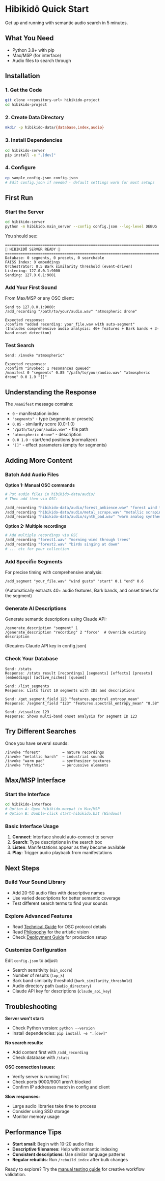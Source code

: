 # Hibikidō Quick Start

Get up and running with semantic audio search in 5 minutes.

## What You Need

- Python 3.8+ with pip
- Max/MSP (for interface)
- Audio files to search through

## Installation

### 1. Get the Code
```bash
git clone <repository-url> hibikido-project
cd hibikido-project
```

### 2. Create Data Directory
```bash
mkdir -p hibikido-data/{database,index,audio}
```

### 3. Install Dependencies
```bash
cd hibikido-server
pip install -e ".[dev]"
```

### 4. Configure
```bash
cp sample_config.json config.json
# Edit config.json if needed - default settings work for most setups
```

## First Run

### Start the Server
```bash
cd hibikido-server
python -m hibikido.main_server --config config.json --log-level DEBUG
```

You should see:
```
======================================================================
🎵 HIBIKIDŌ SERVER READY 🎵
======================================================================
Database: 0 segments, 0 presets, 0 searchable
FAISS Index: 0 embeddings
Orchestrator: 0.5 Bark similarity threshold (event-driven)
Listening: 127.0.0.1:9000
Sending: 127.0.0.1:9001
```

### Add Your First Sound
From Max/MSP or any OSC client:

```
Send to 127.0.0.1:9000:
/add_recording "/path/to/your/audio.wav" "atmospheric drone"

Expected response:  
/confirm "added recording: your_file.wav with auto-segment"
(Includes comprehensive audio analysis: 40+ features + Bark bands + 3-band onset detection)
```

### Test Search
```
Send: /invoke "atmospheric"

Expected responses:
/confirm "invoked: 1 resonances queued"
/manifest 0 "segments" 0.85 "/path/to/your/audio.wav" "atmospheric drone" 0.0 1.0 "[]"
```

## Understanding the Response

The `/manifest` message contains:
- `0` - manifestation index
- `"segments"` - type (segments or presets)  
- `0.85` - similarity score (0.0-1.0)
- `"/path/to/your/audio.wav"` - file path
- `"atmospheric drone"` - description
- `0.0 1.0` - start/end positions (normalized)
- `"[]"` - effect parameters (empty for segments)

## Adding More Content

### Batch Add Audio Files

**Option 1: Manual OSC commands**
```bash
# Put audio files in hibikido-data/audio/
# Then add them via OSC:

/add_recording "hibikido-data/audio/forest_ambience.wav" "forest wind through trees"
/add_recording "hibikido-data/audio/metal_scrape.wav" "metallic scraping industrial"
/add_recording "hibikido-data/audio/synth_pad.wav" "warm analog synthesizer pad"
```

**Option 2: Multiple recordings**
```bash
# Add multiple recordings via OSC
/add_recording "forest1.wav" "morning wind through trees"
/add_recording "forest2.wav" "birds singing at dawn"
# ... etc for your collection
```

### Add Specific Segments
For precise timing with comprehensive analysis:
```
/add_segment "your_file.wav" "wind gusts" "start" 0.1 "end" 0.6
```
(Automatically extracts 40+ audio features, Bark bands, and onset times for the segment)

### Generate AI Descriptions
Generate semantic descriptions using Claude API:
```
/generate_description "segment" 1
/generate_description "recording" 2 "force"  # Override existing description
```
(Requires Claude API key in config.json)

### Check Your Database
```
Send: /stats
Response: /stats_result [recordings] [segments] [effects] [presets] [embeddings] [active_niches] [queued]

Send: /list_segments
Response: Lists first 10 segments with IDs and descriptions

Send: /get_segment_field 123 "features.spectral_entropy_mean"
Response: /segment_field "123" "features.spectral_entropy_mean" "8.58"

Send: /visualize 123
Response: Shows multi-band onset analysis for segment ID 123
```

## Try Different Searches

Once you have several sounds:

```
/invoke "forest"          → nature recordings
/invoke "metallic harsh"  → industrial sounds  
/invoke "warm pad"        → synthesizer textures
/invoke "rhythmic"        → percussive elements
```

## Max/MSP Interface

### Start the Interface
```bash
cd hibikido-interface
# Option A: Open hibikido.maxpat in Max/MSP
# Option B: Double-click start-hibikido.bat (Windows)
```

### Basic Interface Usage
1. **Connect**: Interface should auto-connect to server
2. **Search**: Type descriptions in the search box
3. **Listen**: Manifestations appear as they become available
4. **Play**: Trigger audio playback from manifestations

## Next Steps

### Build Your Sound Library
- Add 20-50 audio files with descriptive names
- Use varied descriptions for better semantic coverage
- Test different search terms to find your sounds

### Explore Advanced Features  
- Read [Technical Guide](TECHNICAL_GUIDE.md) for OSC protocol details
- Read [Philosophy](PHILOSOPHY.md) for the artistic vision
- Check [Deployment Guide](../DEPLOYMENT_GUIDE.md) for production setup

### Customize Configuration
Edit `config.json` to adjust:
- Search sensitivity (`min_score`)
- Number of results (`top_k`)  
- Bark band similarity threshold (`bark_similarity_threshold`)
- Audio directory path (`audio_directory`)
- Claude API key for descriptions (`claude_api_key`)

## Troubleshooting

**Server won't start:**
- Check Python version: `python --version`
- Install dependencies: `pip install -e ".[dev]"`

**No search results:**
- Add content first with `/add_recording`
- Check database with `/stats`

**OSC connection issues:**
- Verify server is running first
- Check ports 9000/9001 aren't blocked
- Confirm IP addresses match in config and client

**Slow responses:**
- Large audio libraries take time to process
- Consider using SSD storage
- Monitor memory usage

## Performance Tips

- **Start small**: Begin with 10-20 audio files
- **Descriptive filenames**: Help with semantic indexing
- **Consistent descriptions**: Use similar language patterns
- **Regular rebuilds**: Run `/rebuild_index` after bulk changes

Ready to explore? Try the [manual testing guide](../hibikido-server/tests/manual_testing.md) for creative workflow validation.